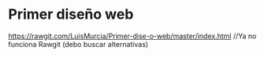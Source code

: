 # Primer diseño web
https://rawgit.com/LuisMurcia/Primer-dise-o-web/master/index.html
//Ya no funciona Rawgit (debo buscar alternativas)
